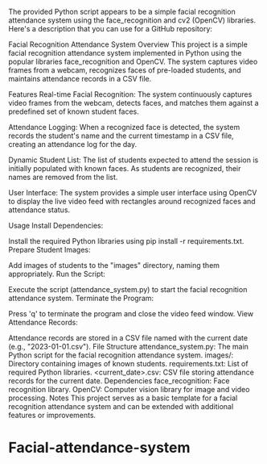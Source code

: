 
The provided Python script appears to be a simple facial recognition attendance system using the face_recognition and cv2 (OpenCV) libraries. Here's a description that you can use for a GitHub repository:

Facial Recognition Attendance System
Overview
This project is a simple facial recognition attendance system implemented in Python using the popular libraries face_recognition and OpenCV. The system captures video frames from a webcam, recognizes faces of pre-loaded students, and maintains attendance records in a CSV file.

Features
Real-time Facial Recognition: The system continuously captures video frames from the webcam, detects faces, and matches them against a predefined set of known student faces.

Attendance Logging: When a recognized face is detected, the system records the student's name and the current timestamp in a CSV file, creating an attendance log for the day.

Dynamic Student List: The list of students expected to attend the session is initially populated with known faces. As students are recognized, their names are removed from the list.

User Interface: The system provides a simple user interface using OpenCV to display the live video feed with rectangles around recognized faces and attendance status.

Usage
Install Dependencies:

Install the required Python libraries using pip install -r requirements.txt.
Prepare Student Images:

Add images of students to the "images" directory, naming them appropriately.
Run the Script:

Execute the script (attendance_system.py) to start the facial recognition attendance system.
Terminate the Program:

Press 'q' to terminate the program and close the video feed window.
View Attendance Records:

Attendance records are stored in a CSV file named with the current date (e.g., "2023-01-01.csv").
File Structure
attendance_system.py: The main Python script for the facial recognition attendance system.
images/: Directory containing images of known students.
requirements.txt: List of required Python libraries.
<current_date>.csv: CSV file storing attendance records for the current date.
Dependencies
face_recognition: Face recognition library.
OpenCV: Computer vision library for image and video processing.
Notes
This project serves as a basic template for a facial recognition attendance system and can be extended with additional features or improvements.
# Facial-attendance-system
